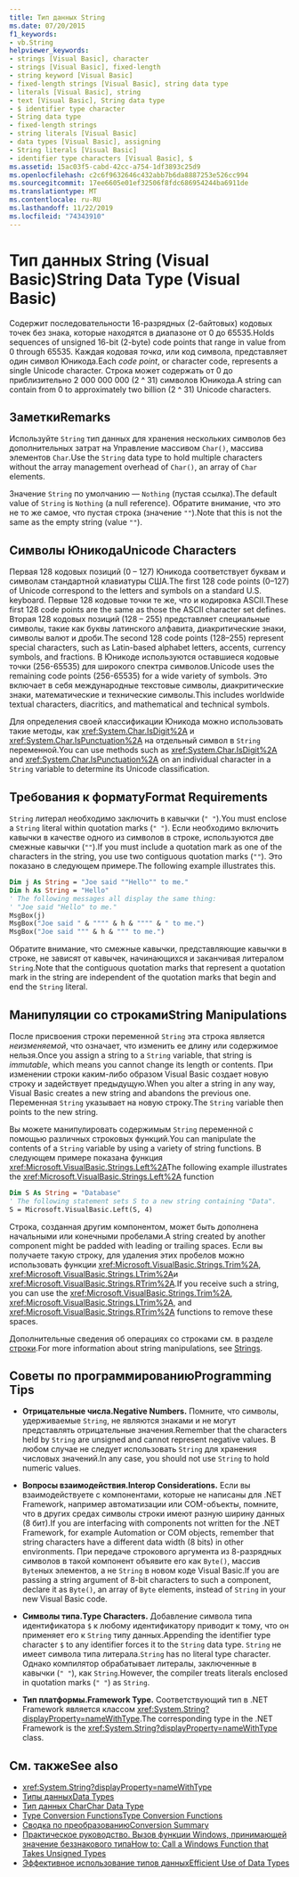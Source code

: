 ```yaml
---
title: Тип данных String
ms.date: 07/20/2015
f1_keywords:
- vb.String
helpviewer_keywords:
- strings [Visual Basic], character
- strings [Visual Basic], fixed-length
- string keyword [Visual Basic]
- fixed-length strings [Visual Basic], string data type
- literals [Visual Basic], string
- text [Visual Basic], String data type
- $ identifier type character
- String data type
- fixed-length strings
- string literals [Visual Basic]
- data types [Visual Basic], assigning
- String literals [Visual Basic]
- identifier type characters [Visual Basic], $
ms.assetid: 15ac03f5-cabd-42cc-a754-1df3893c25d9
ms.openlocfilehash: c2c6f9632646c432abb7b6da8887253e526cc994
ms.sourcegitcommit: 17ee6605e01ef32506f8fdc686954244ba6911de
ms.translationtype: MT
ms.contentlocale: ru-RU
ms.lasthandoff: 11/22/2019
ms.locfileid: "74343910"
---
```

# <a name="string-data-type-visual-basic"></a><span data-ttu-id="f0f13-102">Тип данных String (Visual Basic)</span><span class="sxs-lookup"><span data-stu-id="f0f13-102">String Data Type (Visual Basic)</span></span>

<span data-ttu-id="f0f13-103">Содержит последовательности 16-разрядных (2-байтовых) кодовых точек без знака, которые находятся в диапазоне от 0 до 65535.</span><span class="sxs-lookup"><span data-stu-id="f0f13-103">Holds sequences of unsigned 16-bit (2-byte) code points that range in value from 0 through 65535.</span></span> <span data-ttu-id="f0f13-104">Каждая кодовая *точка*, или код символа, представляет один символ Юникода.</span><span class="sxs-lookup"><span data-stu-id="f0f13-104">Each *code point*, or character code, represents a single Unicode character.</span></span> <span data-ttu-id="f0f13-105">Строка может содержать от 0 до приблизительно 2 000 000 000 (2 ^ 31) символов Юникода.</span><span class="sxs-lookup"><span data-stu-id="f0f13-105">A string can contain from 0 to approximately two billion (2 ^ 31) Unicode characters.</span></span>  
  
## <a name="remarks"></a><span data-ttu-id="f0f13-106">Заметки</span><span class="sxs-lookup"><span data-stu-id="f0f13-106">Remarks</span></span>  

 <span data-ttu-id="f0f13-107">Используйте `String` тип данных для хранения нескольких символов без дополнительных затрат на Управление массивом `Char()`, массива элементов `Char`.</span><span class="sxs-lookup"><span data-stu-id="f0f13-107">Use the `String` data type to hold multiple characters without the array management overhead of `Char()`, an array of `Char` elements.</span></span>  
  
 <span data-ttu-id="f0f13-108">Значение `String` по умолчанию — `Nothing` (пустая ссылка).</span><span class="sxs-lookup"><span data-stu-id="f0f13-108">The default value of `String` is `Nothing` (a null reference).</span></span> <span data-ttu-id="f0f13-109">Обратите внимание, что это не то же самое, что пустая строка (значение `""`).</span><span class="sxs-lookup"><span data-stu-id="f0f13-109">Note that this is not the same as the empty string (value `""`).</span></span>  
  
## <a name="unicode-characters"></a><span data-ttu-id="f0f13-110">Символы Юникода</span><span class="sxs-lookup"><span data-stu-id="f0f13-110">Unicode Characters</span></span>  

 <span data-ttu-id="f0f13-111">Первая 128 кодовых позиций (0 – 127) Юникода соответствует буквам и символам стандартной клавиатуры США.</span><span class="sxs-lookup"><span data-stu-id="f0f13-111">The first 128 code points (0–127) of Unicode correspond to the letters and symbols on a standard U.S. keyboard.</span></span> <span data-ttu-id="f0f13-112">Первые 128 кодовые точки те же, что и кодировка ASCII.</span><span class="sxs-lookup"><span data-stu-id="f0f13-112">These first 128 code points are the same as those the ASCII character set defines.</span></span> <span data-ttu-id="f0f13-113">Вторая 128 кодовых позиций (128 – 255) представляет специальные символы, такие как буквы латинского алфавита, диакритические знаки, символы валют и дроби.</span><span class="sxs-lookup"><span data-stu-id="f0f13-113">The second 128 code points (128–255) represent special characters, such as Latin-based alphabet letters, accents, currency symbols, and fractions.</span></span> <span data-ttu-id="f0f13-114">В Юникоде используются оставшиеся кодовые точки (256-65535) для широкого спектра символов.</span><span class="sxs-lookup"><span data-stu-id="f0f13-114">Unicode uses the remaining code points (256-65535) for a wide variety of symbols.</span></span> <span data-ttu-id="f0f13-115">Это включает в себя международные текстовые символы, диакритические знаки, математические и технические символы.</span><span class="sxs-lookup"><span data-stu-id="f0f13-115">This includes worldwide textual characters, diacritics, and mathematical and technical symbols.</span></span>  
  
 <span data-ttu-id="f0f13-116">Для определения своей классификации Юникода можно использовать такие методы, как <xref:System.Char.IsDigit%2A> и <xref:System.Char.IsPunctuation%2A> на отдельный символ в `String` переменной.</span><span class="sxs-lookup"><span data-stu-id="f0f13-116">You can use methods such as <xref:System.Char.IsDigit%2A> and <xref:System.Char.IsPunctuation%2A> on an individual character in a `String` variable to determine its Unicode classification.</span></span>  
  
## <a name="format-requirements"></a><span data-ttu-id="f0f13-117">Требования к формату</span><span class="sxs-lookup"><span data-stu-id="f0f13-117">Format Requirements</span></span>  

 <span data-ttu-id="f0f13-118">`String` литерал необходимо заключить в кавычки (`" "`).</span><span class="sxs-lookup"><span data-stu-id="f0f13-118">You must enclose a `String` literal within quotation marks (`" "`).</span></span> <span data-ttu-id="f0f13-119">Если необходимо включить кавычки в качестве одного из символов в строке, используются две смежные кавычки (`""`).</span><span class="sxs-lookup"><span data-stu-id="f0f13-119">If you must include a quotation mark as one of the characters in the string, you use two contiguous quotation marks (`""`).</span></span> <span data-ttu-id="f0f13-120">Это показано в следующем примере.</span><span class="sxs-lookup"><span data-stu-id="f0f13-120">The following example illustrates this.</span></span>  
  
```vb  
Dim j As String = "Joe said ""Hello"" to me."  
Dim h As String = "Hello"  
' The following messages all display the same thing:  
' "Joe said "Hello" to me."  
MsgBox(j)  
MsgBox("Joe said " & """" & h & """" & " to me.")  
MsgBox("Joe said """ & h & """ to me.")  
```  
  
 <span data-ttu-id="f0f13-121">Обратите внимание, что смежные кавычки, представляющие кавычки в строке, не зависят от кавычек, начинающихся и заканчивая литералом `String`.</span><span class="sxs-lookup"><span data-stu-id="f0f13-121">Note that the contiguous quotation marks that represent a quotation mark in the string are independent of the quotation marks that begin and end the `String` literal.</span></span>  
  
## <a name="string-manipulations"></a><span data-ttu-id="f0f13-122">Манипуляции со строками</span><span class="sxs-lookup"><span data-stu-id="f0f13-122">String Manipulations</span></span>  

 <span data-ttu-id="f0f13-123">После присвоения строки переменной `String` эта строка является *неизменяемой*, что означает, что изменить ее длину или содержимое нельзя.</span><span class="sxs-lookup"><span data-stu-id="f0f13-123">Once you assign a string to a `String` variable, that string is *immutable*, which means you cannot change its length or contents.</span></span> <span data-ttu-id="f0f13-124">При изменении строки каким-либо образом Visual Basic создает новую строку и задействует предыдущую.</span><span class="sxs-lookup"><span data-stu-id="f0f13-124">When you alter a string in any way, Visual Basic creates a new string and abandons the previous one.</span></span> <span data-ttu-id="f0f13-125">Переменная `String` указывает на новую строку.</span><span class="sxs-lookup"><span data-stu-id="f0f13-125">The `String` variable then points to the new string.</span></span>  
  
 <span data-ttu-id="f0f13-126">Вы можете манипулировать содержимым `String` переменной с помощью различных строковых функций.</span><span class="sxs-lookup"><span data-stu-id="f0f13-126">You can manipulate the contents of a `String` variable by using a variety of string functions.</span></span> <span data-ttu-id="f0f13-127">В следующем примере показана функция <xref:Microsoft.VisualBasic.Strings.Left%2A></span><span class="sxs-lookup"><span data-stu-id="f0f13-127">The following example illustrates the <xref:Microsoft.VisualBasic.Strings.Left%2A> function</span></span>  
  
```vb  
Dim S As String = "Database"  
' The following statement sets S to a new string containing "Data".  
S = Microsoft.VisualBasic.Left(S, 4)  
```  
  
 <span data-ttu-id="f0f13-128">Строка, созданная другим компонентом, может быть дополнена начальными или конечными пробелами.</span><span class="sxs-lookup"><span data-stu-id="f0f13-128">A string created by another component might be padded with leading or trailing spaces.</span></span> <span data-ttu-id="f0f13-129">Если вы получаете такую строку, для удаления этих пробелов можно использовать функции <xref:Microsoft.VisualBasic.Strings.Trim%2A>, <xref:Microsoft.VisualBasic.Strings.LTrim%2A>и <xref:Microsoft.VisualBasic.Strings.RTrim%2A>.</span><span class="sxs-lookup"><span data-stu-id="f0f13-129">If you receive such a string, you can use the <xref:Microsoft.VisualBasic.Strings.Trim%2A>, <xref:Microsoft.VisualBasic.Strings.LTrim%2A>, and <xref:Microsoft.VisualBasic.Strings.RTrim%2A> functions to remove these spaces.</span></span>  
  
 <span data-ttu-id="f0f13-130">Дополнительные сведения об операциях со строками см. в разделе [строки](../../../visual-basic/programming-guide/language-features/strings/index.md).</span><span class="sxs-lookup"><span data-stu-id="f0f13-130">For more information about string manipulations, see [Strings](../../../visual-basic/programming-guide/language-features/strings/index.md).</span></span>  
  
## <a name="programming-tips"></a><span data-ttu-id="f0f13-131">Советы по программированию</span><span class="sxs-lookup"><span data-stu-id="f0f13-131">Programming Tips</span></span>  
  
- <span data-ttu-id="f0f13-132">**Отрицательные числа.**</span><span class="sxs-lookup"><span data-stu-id="f0f13-132">**Negative Numbers.**</span></span> <span data-ttu-id="f0f13-133">Помните, что символы, удерживаемые `String`, не являются знаками и не могут представлять отрицательные значения.</span><span class="sxs-lookup"><span data-stu-id="f0f13-133">Remember that the characters held by `String` are unsigned and cannot represent negative values.</span></span> <span data-ttu-id="f0f13-134">В любом случае не следует использовать `String` для хранения числовых значений.</span><span class="sxs-lookup"><span data-stu-id="f0f13-134">In any case, you should not use `String` to hold numeric values.</span></span>  
  
- <span data-ttu-id="f0f13-135">**Вопросы взаимодействия.**</span><span class="sxs-lookup"><span data-stu-id="f0f13-135">**Interop Considerations.**</span></span> <span data-ttu-id="f0f13-136">Если вы взаимодействуете с компонентами, которые не написаны для .NET Framework, например автоматизации или COM-объекты, помните, что в других средах символы строки имеют разную ширину данных (8 бит).</span><span class="sxs-lookup"><span data-stu-id="f0f13-136">If you are interfacing with components not written for the .NET Framework, for example Automation or COM objects, remember that string characters have a different data width (8 bits) in other environments.</span></span> <span data-ttu-id="f0f13-137">При передаче строкового аргумента из 8-разрядных символов в такой компонент объявите его как `Byte()`, массив `Byte`ных элементов, а не `String` в новом коде Visual Basic.</span><span class="sxs-lookup"><span data-stu-id="f0f13-137">If you are passing a string argument of 8-bit characters to such a component, declare it as `Byte()`, an array of `Byte` elements, instead of `String` in your new Visual Basic code.</span></span>  
  
- <span data-ttu-id="f0f13-138">**Символы типа.**</span><span class="sxs-lookup"><span data-stu-id="f0f13-138">**Type Characters.**</span></span> <span data-ttu-id="f0f13-139">Добавление символа типа идентификатора `$` к любому идентификатору приводит к тому, что он применяет его к `String` типу данных.</span><span class="sxs-lookup"><span data-stu-id="f0f13-139">Appending the identifier type character `$` to any identifier forces it to the `String` data type.</span></span> <span data-ttu-id="f0f13-140">`String` не имеет символа типа литерала.</span><span class="sxs-lookup"><span data-stu-id="f0f13-140">`String` has no literal type character.</span></span> <span data-ttu-id="f0f13-141">Однако компилятор обрабатывает литералы, заключенные в кавычки (`" "`), как `String`.</span><span class="sxs-lookup"><span data-stu-id="f0f13-141">However, the compiler treats literals enclosed in quotation marks (`" "`) as `String`.</span></span>  
  
- <span data-ttu-id="f0f13-142">**Тип платформы.**</span><span class="sxs-lookup"><span data-stu-id="f0f13-142">**Framework Type.**</span></span> <span data-ttu-id="f0f13-143">Соответствующий тип в .NET Framework является классом <xref:System.String?displayProperty=nameWithType>.</span><span class="sxs-lookup"><span data-stu-id="f0f13-143">The corresponding type in the .NET Framework is the <xref:System.String?displayProperty=nameWithType> class.</span></span>  
  
## <a name="see-also"></a><span data-ttu-id="f0f13-144">См. также</span><span class="sxs-lookup"><span data-stu-id="f0f13-144">See also</span></span>

- <xref:System.String?displayProperty=nameWithType>
- [<span data-ttu-id="f0f13-145">Типы данных</span><span class="sxs-lookup"><span data-stu-id="f0f13-145">Data Types</span></span>](../../../visual-basic/language-reference/data-types/index.md)
- [<span data-ttu-id="f0f13-146">Тип данных Char</span><span class="sxs-lookup"><span data-stu-id="f0f13-146">Char Data Type</span></span>](../../../visual-basic/language-reference/data-types/char-data-type.md)
- [<span data-ttu-id="f0f13-147">Type Conversion Functions</span><span class="sxs-lookup"><span data-stu-id="f0f13-147">Type Conversion Functions</span></span>](../../../visual-basic/language-reference/functions/type-conversion-functions.md)
- [<span data-ttu-id="f0f13-148">Сводка по преобразованию</span><span class="sxs-lookup"><span data-stu-id="f0f13-148">Conversion Summary</span></span>](../../../visual-basic/language-reference/keywords/conversion-summary.md)
- [<span data-ttu-id="f0f13-149">Практическое руководство. Вызов функции Windows, принимающей значение беззнакового типа</span><span class="sxs-lookup"><span data-stu-id="f0f13-149">How to: Call a Windows Function that Takes Unsigned Types</span></span>](../../../visual-basic/programming-guide/com-interop/how-to-call-a-windows-function-that-takes-unsigned-types.md)
- [<span data-ttu-id="f0f13-150">Эффективное использование типов данных</span><span class="sxs-lookup"><span data-stu-id="f0f13-150">Efficient Use of Data Types</span></span>](../../../visual-basic/programming-guide/language-features/data-types/efficient-use-of-data-types.md)
